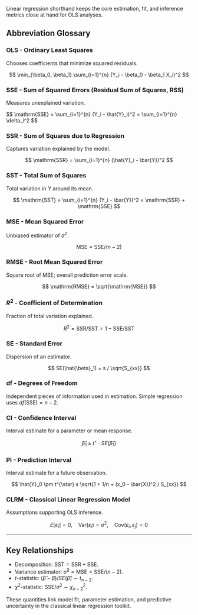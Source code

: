 Linear regression shorthand keeps the core estimation, fit, and inference metrics close at hand for OLS analyses.

## Abbreviation Glossary

### OLS - Ordinary Least Squares

Chooses coefficients that minimize squared residuals.

$$
\min_{\beta_0, \beta_1} \sum_{i=1}^{n} (Y_i - \beta_0 - \beta_1 X_i)^2
$$

### SSE - Sum of Squared Errors (Residual Sum of Squares, RSS)

Measures unexplained variation.

<div></div>
$$
\mathrm{SSE} = \sum_{i=1}^{n} (Y_i - \hat{Y}_i)^2 = \sum_{i=1}^{n} \delta_i^2
$$

### SSR - Sum of Squares due to Regression

Captures variation explained by the model.

$$
\mathrm{SSR} = \sum_{i=1}^{n} (\hat{Y}_i - \bar{Y})^2
$$

### SST - Total Sum of Squares

Total variation in $Y$ around its mean.

$$
\mathrm{SST} = \sum_{i=1}^{n} (Y_i - \bar{Y})^2 = \mathrm{SSR} + \mathrm{SSE}
$$

### MSE - Mean Squared Error

Unbiased estimator of $\sigma^2$.

$$
\mathrm{MSE} = \mathrm{SSE} / (n - 2)
$$

### RMSE - Root Mean Squared Error

Square root of MSE; overall prediction error scale.

$$
\mathrm{RMSE} = \sqrt{\mathrm{MSE}}
$$

### $R^2$ - Coefficient of Determination

Fraction of total variation explained.

$$
R^2 = \mathrm{SSR} / \mathrm{SST} = 1 - \mathrm{SSE}/\mathrm{SST}
$$

### SE - Standard Error

Dispersion of an estimator.

$$
SE(\hat{\beta}_1) = s / \sqrt{S_{xx}}
$$

### df - Degrees of Freedom

Independent pieces of information used in estimation. Simple regression uses $df(\mathrm{SSE}) = n - 2$.

### CI - Confidence Interval

Interval estimate for a parameter or mean response.

$$
\hat{\beta}_1 \pm t^{\star} \cdot SE(\hat{\beta}_1)
$$

### PI - Prediction Interval

Interval estimate for a future observation.

$$
\hat{Y}_0 \pm t^{\star} s \sqrt{1 + 1/n + (x_0 - \bar{X})^2 / S_{xx}}
$$

### CLRM - Classical Linear Regression Model

Assumptions supporting OLS inference.

$$
E[\varepsilon_i] = 0,\quad \mathrm{Var}(\varepsilon_i) = \sigma^2,\quad \mathrm{Cov}(\varepsilon_i, \varepsilon_j) = 0
$$

---

## Key Relationships

- Decomposition: $\mathrm{SST} = \mathrm{SSR} + \mathrm{SSE}$.
- Variance estimator: $\hat{\sigma}^2 = \mathrm{MSE} = \mathrm{SSE} / (n - 2)$.
- $t$-statistic: $(\hat{\beta} - \beta) / SE(\hat{\beta}) \sim t_{n-2}$.
- $\chi^2$-statistic: $\mathrm{SSE} / \sigma^2 \sim \chi^2_{n-2}$.

These quantities link model fit, parameter estimation, and predictive uncertainty in the classical linear regression toolkit.
